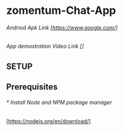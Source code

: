 # zomentum-Chat-App
###### Andriod Apk Link [https://www.google.com/]
###### App demostration Video Link []

## SETUP
## Prerequisites
###### * Install Node and NPM package manager
[https://nodejs.org/en/download/]
